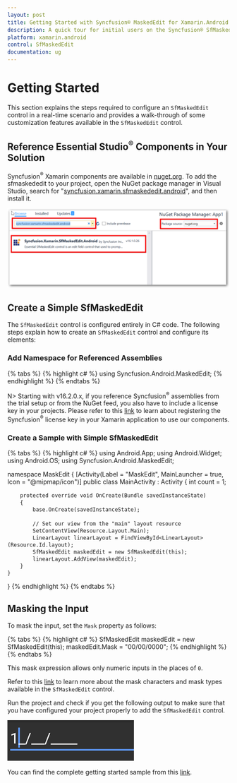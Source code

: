 ```yaml
---
layout: post
title: Getting Started with Syncfusion® MaskedEdit for Xamarin.Android
description: A quick tour for initial users on the Syncfusion® SfMaskedEdit control and customization features available in the Xamarin.Android platform.
platform: xamarin.android
control: SfMaskedEdit
documentation: ug
---
```



# Getting Started
This section explains the steps required to configure an `SfMaskedEdit` control in a real-time scenario and provides a walk-through of some customization features available in the `SfMaskedEdit` control.

## Reference Essential Studio<sup>®</sup> Components in Your Solution

Syncfusion<sup>®</sup> Xamarin components are available in [nuget.org](https://www.nuget.org/). To add the sfmaskededit to your project, open the NuGet package manager in Visual Studio, search for "[syncfusion.xamarin.sfmaskededit.android](https://www.nuget.org/packages/Syncfusion.Xamarin.SfMaskedEdit.Android)", and then install it.

![Xamarin.Android MaskedEdit NuGet](SfMaskedEditImages/nuget.png)

## Create a Simple SfMaskedEdit

The `SfMaskedEdit` control is configured entirely in C# code. The following steps explain how to create an `SfMaskedEdit` control and configure its elements:

### Add Namespace for Referenced Assemblies

{% tabs %}
{% highlight c# %}
using Syncfusion.Android.MaskedEdit;
{% endhighlight %}
{% endtabs %}
  
N> Starting with v16.2.0.x, if you reference Syncfusion<sup>®</sup> assemblies from the trial setup or from the NuGet feed, you also have to include a license key in your projects. Please refer to this [link](https://help.syncfusion.com/common/essential-studio/licensing/license-key) to learn about registering the Syncfusion<sup>®</sup> license key in your Xamarin application to use our components.
 
### Create a Sample with Simple SfMaskedEdit

{% tabs %}
{% highlight c# %}
using Android.App;
using Android.Widget;
using Android.OS;
using Syncfusion.Android.MaskedEdit;

namespace MaskEdit
{
    [Activity(Label = "MaskEdit", MainLauncher = true, Icon = "@mipmap/icon")]
    public class MainActivity : Activity
    {
        int count = 1;

        protected override void OnCreate(Bundle savedInstanceState)
        {
            base.OnCreate(savedInstanceState);

            // Set our view from the "main" layout resource
            SetContentView(Resource.Layout.Main);
            LinearLayout linearLayout = FindViewById<LinearLayout>(Resource.Id.layout);
            SfMaskedEdit maskedEdit = new SfMaskedEdit(this);
            linearLayout.AddView(maskedEdit);
        }
    }
}
{% endhighlight %}
{% endtabs %}

## Masking the Input

To mask the input, set the `Mask` property as follows:

{% tabs %}
{% highlight c# %}
SfMaskedEdit maskedEdit = new SfMaskedEdit(this);
maskedEdit.Mask = "00/00/0000";
{% endhighlight %}
{% endtabs %}

This mask expression allows only numeric inputs in the places of `0`.

Refer to this [link](MaskType) to learn more about the mask characters and mask types available in the `SfMaskedEdit` control.

Run the project and check if you get the following output to make sure that you have configured your project properly to add the `SfMaskedEdit` control.

![Xamarin.Android MaskedEdit](SfMaskedEditImages/GettingStarted.png)

You can find the complete getting started sample from this [link](http://files2.syncfusion.com/Xamarin.Android/Samples/MaskedEdit_GettingStarted.zip).
